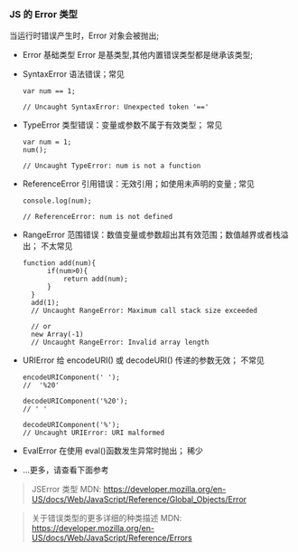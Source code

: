 ### JS 的 Error 类型

当运行时错误产生时，Error 对象会被抛出;

- Error 基础类型
  Error 是基类型,其他内置错误类型都是继承该类型;

- SyntaxError 语法错误；常见

  ```
  var num == 1;

  // Uncaught SyntaxError: Unexpected token '=='
  ```

- TypeError 类型错误：变量或参数不属于有效类型； 常见

  ```
  var num = 1;
  num();

  // Uncaught TypeError: num is not a function
  ```

- ReferenceError 引用错误：无效引用；如使用未声明的变量 ; 常见

  ```
  console.log(num);

  // ReferenceError: num is not defined
  ```

- RangeError 范围错误：数值变量或参数超出其有效范围；数值越界或者栈溢出； 不太常见

  ```
  function add(num){
        if(num>0){
            return add(num);
        }
    }
    add(1);
    // Uncaught RangeError: Maximum call stack size exceeded

    // or
    new Array(-1)
    // Uncaught RangeError: Invalid array length
  ```

- URIError 给 encodeURI() 或 decodeURI() 传递的参数无效； 不常见

  ```
  encodeURIComponent(' ');
  //  '%20'

  decodeURIComponent('%20');
  // ' '

  decodeURIComponent('%');
  // Uncaught URIError: URI malformed
  ```

- EvalError 在使用 eval()函数发生异常时抛出； 稀少

- ...更多，请查看下面参考

> JSError 类型 MDN: https://developer.mozilla.org/en-US/docs/Web/JavaScript/Reference/Global_Objects/Error

> 关于错误类型的更多详细的种类描述 MDN: https://developer.mozilla.org/en-US/docs/Web/JavaScript/Reference/Errors
